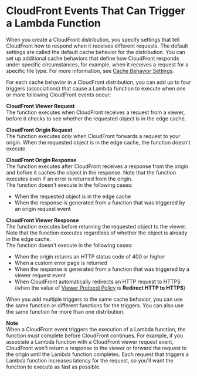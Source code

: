 # CloudFront Events That Can Trigger a Lambda Function<a name="lambda-cloudfront-trigger-events"></a>

When you create a CloudFront distribution, you specify settings that tell CloudFront how to respond when it receives different requests\. The default settings are called the default cache behavior for the distribution\. You can set up additional cache behaviors that define how CloudFront responds under specific circumstances, for example, when it receives a request for a specific file type\. For more information, see [Cache Behavior Settings](http://docs.aws.amazon.com/AmazonCloudFront/latest/DeveloperGuide/distribution-web-values-specify.html#DownloadDistValuesCacheBehavior)\.

For each cache behavior in a CloudFront distribution, you can add up to four triggers \(associations\) that cause a Lambda function to execute when one or more following CloudFront events occur: 

**CloudFront Viewer Request**  
The function executes when CloudFront receives a request from a viewer, before it checks to see whether the requested object is in the edge cache\.

**CloudFront Origin Request**  
The function executes *only* when CloudFront forwards a request to your origin\. When the requested object is in the edge cache, the function doesn't execute\.

**CloudFront Origin Response**  
The function executes after CloudFront receives a response from the origin and before it caches the object in the response\. Note that the function executes even if an error is returned from the origin\.  
The function doesn't execute in the following cases:  
+ When the requested object is in the edge cache
+ When the response is generated from a function that was triggered by an origin request event

**CloudFront Viewer Response**  
The function executes before returning the requested object to the viewer\. Note that the function executes regardless of whether the object is already in the edge cache\.  
The function doesn't execute in the following cases:  
+ When the origin returns an HTTP status code of 400 or higher
+ When a custom error page is returned
+ When the response is generated from a function that was triggered by a viewer request event
+ When CloudFront automatically redirects an HTTP request to HTTPS \(when the value of [Viewer Protocol Policy](distribution-web-values-specify.md#DownloadDistValuesViewerProtocolPolicy) is **Redirect HTTP to HTTPS**\)

When you add multiple triggers to the same cache behavior, you can use the same function or different functions for the triggers\. You can also use the same function for more than one distribution\.

**Note**  
When a CloudFront event triggers the execution of a Lambda function, the function must complete before CloudFront continues\. For example, if you associate a Lambda function with a CloudFront viewer request event, CloudFront won't return a response to the viewer or forward the request to the origin until the Lambda function completes\. Each request that triggers a Lambda function increases latency for the request, so you'll want the function to execute as fast as possible\.